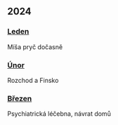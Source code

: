 ## 2024

### [Leden](2024_january.md)

Míša pryč dočasně

### [Únor](2024_february.md)

Rozchod a Finsko

### [Březen](2024_march.md)

Psychiatrická léčebna, návrat domů

<!--

### [Duben](2024_april.md)


### [Květen](2024_may.md)


### [Červen](2024_june.md)


### [Červenec](2024_july.md)


### [Srpen](2024_august.md)


### [Září](2024_september.md)


### [Říjen](2024_october.md)


### [Listopad](2024_november.md)


### [Prosinec](2024_december.md)

-->
